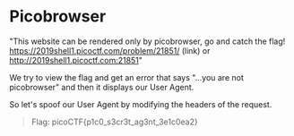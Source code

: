 # Picobrowser

"This website can be rendered only by picobrowser, go and catch the flag! https://2019shell1.picoctf.com/problem/21851/ (link) or http://2019shell1.picoctf.com:21851"

We try to view the flag and get an error that says "...you are not picobrowser" and then it displays our User Agent.

So let's spoof our User Agent by modifying the headers of the request.

> Flag: picoCTF{p1c0_s3cr3t_ag3nt_3e1c0ea2}
